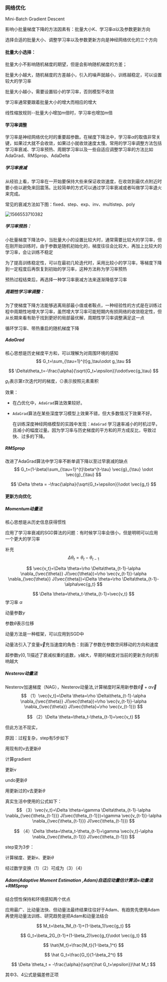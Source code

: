 ### 网络优化

Mini-Batch Gradient Descent

影响小批量梯度下降的方法因素有：批量大小K、学习率$\alpha$以及参数更新方向

选择合适的批量大小、调整学习率以及参数更新方向是神经网络优化的三个方向 



#### 批量大小选择：

批量大小不影响随机梯度的期望，但是会影响随机梯度的方差；

批量大小越大，随机梯度的方差越小，引入的噪声就越小，训练越稳定，可以设置较大的学习率

批量大小越小，需要设置较小的学习率，否则模型不收敛

学习率通常要跟着批量大小的增大而相应的增大

线性缩放规则--批量大小增加m倍时，学习率也增加m倍



#### 学习率调整

学习率是神经网络优化时的重要超参数。在梯度下降法中，学习率$\alpha$的取值非常关键，如果过大就不会收敛，如果过小就收敛速度太慢。常用的学习率调整方法包括学习率衰减、学习率预热、周期学习率以及一些自适应调整学习率的方法比如AdaGrad、RMSprop、AdaDelta

##### 学习率衰减

从经验上看，学习率在一开始要保持大些来保证收敛速度，在收敛到最优点附近时要小些以避免来回震荡。比较简单的方式可以通过学习率衰减或者叫做学习率退火来完成。

常见的衰减方法如下图：fixed、step、exp、inv、multistep、poly

![1566553710382](C:\Users\Admin\AppData\Roaming\Typora\typora-user-images\1566553710382.png)



##### 学习率预热：

小批量梯度下降法中，当批量大小的设置比较大时，通常需要比较大的学习率，但在刚开始训练时，由于参数是随机初始化的，梯度往往会比较大，再加上比较大的学习率，会让训练不稳定

为了提高训练稳定性，可以在最初几轮迭代时，采用比较小的学习率，等梯度下降到一定程度后再恢复到初始的学习率，这种方法称为学习率预热

预热过程结束后，再选择一种学习率衰减方法来逐渐降低学习率



##### 周期性学习率调整：

为了使梯度下降方法能够逃离局部最小值或者鞍点，一种经验性的方式是在训练过程中周期性地增大学习率，虽然增大学习率可能短期内有损网络的收敛稳定性，但从长期来看有助于找到更好的局部最优解，周期性学习率调整满足这一点

循环学习率、带热重启的随机梯度下降



##### AdaGrad

核心思想是历史梯度平方和，可以理解为对周围环境的感知
$$
G_t=\sum_{\tau=1}^{t}g_\tau\odot g_\tau
$$

$$
\Delta\theta_t=-\frac{\alpha}{\sqrt{G_t+\epsilon}}\odot\vec{g_\tau}
$$


$g_\tau$表示第$\tau$次迭代时的梯度，$\odot$表示按照元素乘积

效果：

- 在凸优化中，`AdaGrad`算法效果较好。

- `AdaGrad`算法在某些深度学习模型上效果不错，但大多数情况下效果不好。

  在训练深度神经网络模型的实践中发现：`AdaGrad` 学习速率减小的时机过早，且减小的幅度过量。因为学习率与历史梯度的平方和的开方成反比，导致过快、过多的下降。



##### RMSprop

改进了AdaGrad算法中学习率不断单调下降以至过早衰减的缺点
$$
G_t=(1-\beta)\sum_{\tau=1}^{t}\beta^{t-\tau} \vec{g}_{\tau} \odot \vec{g}_{\tau}
$$

$$
\Delta \theta = -\frac{\alpha}{\sqrt{G_t+\epsilon}}\odot \vec{g_t}
$$

#### 更新方向优化



##### Momentum动量法

核心思想是从历史信息获得惯性

应用了学习率衰减的SGD算法的问题：有时候学习率会很小，但是明明可以应用一个更大的学习率

补充$$\Delta \theta_t=\theta_t -\theta_{t-1}$$


$$
\vec{v_t}=\Delta \theta=\rho \Delta\theta_{t-1}-\alpha \nabla_{\vec{\theta}} J(\vec{\theta})=\rho \vec{v_{t-1}}-\alpha \nabla_{\vec{\theta}} J(\vec{\theta})=\Delta \theta=\rho \Delta\theta_{t-1}-\alpha\vec{g_t}
$$

$$
\Delta \theta=\theta_t-\theta_{t-1}=\vec{v_t}
$$
学习率 $\alpha$

动量参数$\gamma$

参数$\theta$表示位移

动量方法是一种框架，可以应用到SGD中

动量法引入了变量$\vec{v}$充当速度的角色：刻画了参数在参数空间移动的方向和速度

超参数$\gamma[0,1)$描述了衰减权重的底数，$\gamma$越大，早期的梯度对当前的更新方向的影响越大



##### Nesterov动量法

Nesterov加速梯度（NAG），Nesterov动量法,计算梯度时采用新参数$\vec{\theta}+\alpha \vec{v}$
$$
（1）\vec{v_t}=\Delta \theta=\rho \Delta\theta_{t-1}-\alpha \nabla_{\vec{\theta}} J(\vec{\theta})=\rho \vec{v_{t-1}}-\alpha \nabla_{\vec{\theta}} J(\vec{\theta}+\rho \vec{v_{t-1}})
$$

$$
（2）\Delta \theta=\theta_t-\theta_{t-1}=\vec{v_t}
$$

但此方法不现实，

原因：过程复杂，step有5步如下

用现有的v去更新$\theta$

计算gradient

更新v

undo更新$\theta$

用更新过的v去更新$\theta$



真实生活中使用的公式如下：
$$
（3）\vec{v_t}=\Delta \theta=\gamma \Delta\theta_{t-1}-\alpha \nabla_{\vec{\theta_{t-1}}} J(\vec{\theta_{t-1}})=\gamma \vec{v_{t-1}}-\alpha \nabla_{\vec{\theta_{t-1}}} J(\vec{\theta_{t-1}})
$$

$$
（4）\Delta \theta=\theta_t-\theta_{t-1}=\gamma \vec{v_t}-\alpha \nabla_{\vec{\theta_{t-1}}} J(\vec{\theta_{t-1}})
$$

step变为3步：

计算梯度、更新v、更新$\theta$



经过数学变换（1）（2）可成为（3）（4）



##### Adam(Adaptive Moment Estimation ,Adam)自适应动量估计算法$\approx$动量法+RMSprop

结合惯性保持和环境感知两个优点

应用最广、比动量法快、但动量法最终结果往往好于Adam、有趋势先使用Adam再使用动量法训练、研究趋势是把Adam和动量法结合

$$
M_t=\beta_1M_{t-1}+(1-\beta_1)\vec{g_t}
$$

$$
G_t=\beta_2G_{t-1}+(1-\beta_2)\vec{g_t}\odot \vec{g_t}
$$

$$
\hat{M_t}=\frac{M_t}{1-\beta_1^t}
$$

$$
\hat G_t=\frac{G_t}{1-\beta_2^t}
$$

$$
\Delta \theta_t = -\frac{\alpha}{\sqrt{\hat G_t+\epsilon}}\hat M_t
$$



其中3、4公式是偏差修正项







